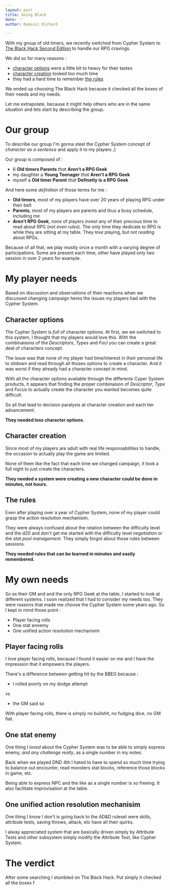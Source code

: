 ```yaml
---
layout: post
title: Going Black
date: ''
author: Dominic Richard

---
```


With my group of old timers, we recently switched from Cypher System to [The Black Hack Second Edition](https://www.drivethrurpg.com/product/255088/The-Black-Hack-Second-Edition) to handle our RPG cravings. 

We did so for many reasons :
* [character options](#character-options) were a little bit to heavy for their tastes
* [character creation](#character-creation) tooked too much time
* they had a hard time to remember [the rules](#the-rules)

We ended up choosing The Black Hack because it checked all the boxes of their needs and my needs.

Let me extrapolate, because it might help others who are in the same situation and lets start by describing the group.

# Our group

To describe our group I'm gonna steel the Cypher System concept of _character as a sentence_ and apply it to my players ;)

Our group is composed of  :
* 6 **Old timers Parents** _that_ **Aren't a RPG Geek**
* my daughter a **Young Teenager** _that_ **Aren't a RPG Geek**
* myself a **Old timer Parent** _that_ **Definetly is a RPG Geek**

And here some _definition_ of those terms for me : 

* **Old timers**, most of my players have over 20 years of playing RPG under their belt
* **Parents**, most of my players are parents and thus a busy schedule, including me
* **Aren't RPG Geek**, _none_ of players invest any of their precious time to read about RPG (_not even rules_). The only time they dedicate to RPG is while they are sitting at my table. They _love_ playing, but not _reading_ about RPGs.

Because of all that, we play mostly once a month with a varying degree of participations. Some are present each time, other have played only two session in over 2 years for example. 

# My player needs

Based on discussion and observations of their reactions when we discussed changing campaign heres the issues my players had with the Cypher System.

## Character options

The Cypher System is _full_ of character options. At first, we we switched to this system, I thought that my players would love this. With the combinaisons of the _Descriptors_, _Types_ and _Foci_ you can create a great deal of characters concept.

The issue was that none of my player had time/interest in their personal life to sitdown and read through all thoses options to create a character.  And it was worst if they already had a character concept in mind.

With all the character options available through the differents Cyper System products, it appears that finding the proper combinaison of _Descriptor_, _Type_ and _Focus_ to actually create the character you wanted becomes quite difficult.

So all that lead to decision paralysis at character creation and each tier advancement. 

**They needed less character options.**

## Character creation

Since most of my players are adult with real life responsabilities to handle, the occasion to actually play the game are limited. 

None of them like the fact that each time we changed campaign, it took a full night to just create the characters.

**They needed a system were creating a new character could be done in minutes, not hours.** 

## The rules 

Even after playing over a year of Cypher System, none of my player could grasp the action resolution mechanisim.

They were always confused about the relation between the difficulty level and the d20 and don't get me started with the difficulty level _negotiation_ or the _stat pool management_. They simply forgot about those rules between sessions.
 
 **They needed rules that can be learned in minutes and easily remembered.**

# My own needs

So as their GM and and the only RPG Geek at the table, I started to look at different systems. I soon realized that I had to consider my needs too. They were reasons that made me choose the Cypher System some years ago. So I kept in mind those point :
* Player facing rolls
* One stat ennemy
* One unified action resolution mechanisim

## Player facing rolls

I love player facing rolls, because I found it easier on me and I have the impression that it empowers the players.

There's a difference between getting hit by the BBEG because :
* I rolled poorly on my dodge attempt

vs

* the GM said so

With player facing rolls, there is simply no bullshit, no fudging dice, no GM fiat.

## One stat enemy

One thing I _loved_ about the Cypher System was to be able to simply express enemy, _and any challenge really_, as a single number in my notes.

Back when we played DND 4th I hated to have to spend so much time trying to balance out encounter, read monsters stat blocks, reference those blocks in game, etc.

Being able to express NPC and the like as a single number is so freeing. It also facilitate improvisation at the table. 

## One unified action resolution mechanisim

One thing I know I don't is going back to the AD&D ruleset were skills, attribute tests, saving throws, attack, etc have all their quirks. 

I alway appreciated system that are basically driven simply by Attribute Tests and other subsystem simply modify the Attribute Test, like Cypher System.

# The verdict

After some searching I stumbled on The Black Hack. Put simply it checked all the boxes f
<!--stackedit_data:
eyJwcm9wZXJ0aWVzIjoidGl0bGU6IEdvaW5nIEJsYWNrXG4iLC
JoaXN0b3J5IjpbLTE2Mjc3OTcyOTAsNTE2OTg4NzE5LC0yMDIw
Mzg1NTYsMjY3ODQ1MDQxLDE4NjExMTgxMDVdfQ==
-->